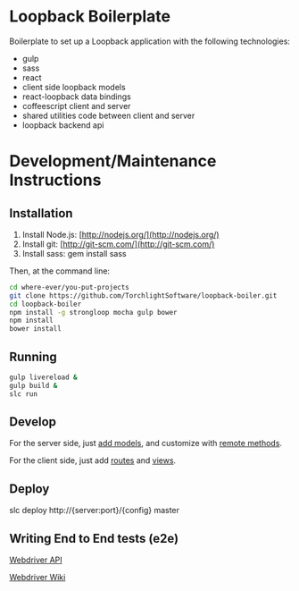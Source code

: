 # Loopback Boilerplate

Boilerplate to set up a Loopback application with the following technologies:

* gulp
* sass
* react
* client side loopback models
* react-loopback data bindings
* coffeescript client and server
* shared utilities code between client and server
* loopback backend api

# Development/Maintenance Instructions

## Installation

1. Install Node.js: [http://nodejs.org/](http://nodejs.org/)
2. Install git: [http://git-scm.com/](http://git-scm.com/)
3. Install sass: gem install sass

Then, at the command line:

```bash
cd where-ever/you-put-projects
git clone https://github.com/TorchlightSoftware/loopback-boiler.git
cd loopback-boiler
npm install -g strongloop mocha gulp bower
npm install
bower install
```

## Running

```bash
gulp livereload &
gulp build &
slc run
```

## Develop

For the server side, just [add models](http://docs.strongloop.com/display/public/LB/Creating+models), and customize with [remote methods](http://docs.strongloop.com/display/public/LB/Remote+methods).

For the client side, just add [routes](https://github.com/rackt/react-router) and [views](http://facebook.github.io/react/docs/component-specs.html).

## Deploy

slc deploy http://{server:port}/{config} master

## Writing End to End tests (e2e)

[Webdriver API](http://selenium.googlecode.com/git/docs/api/javascript/index.html)

[Webdriver Wiki](https://code.google.com/p/selenium/wiki/WebDriverJs)
